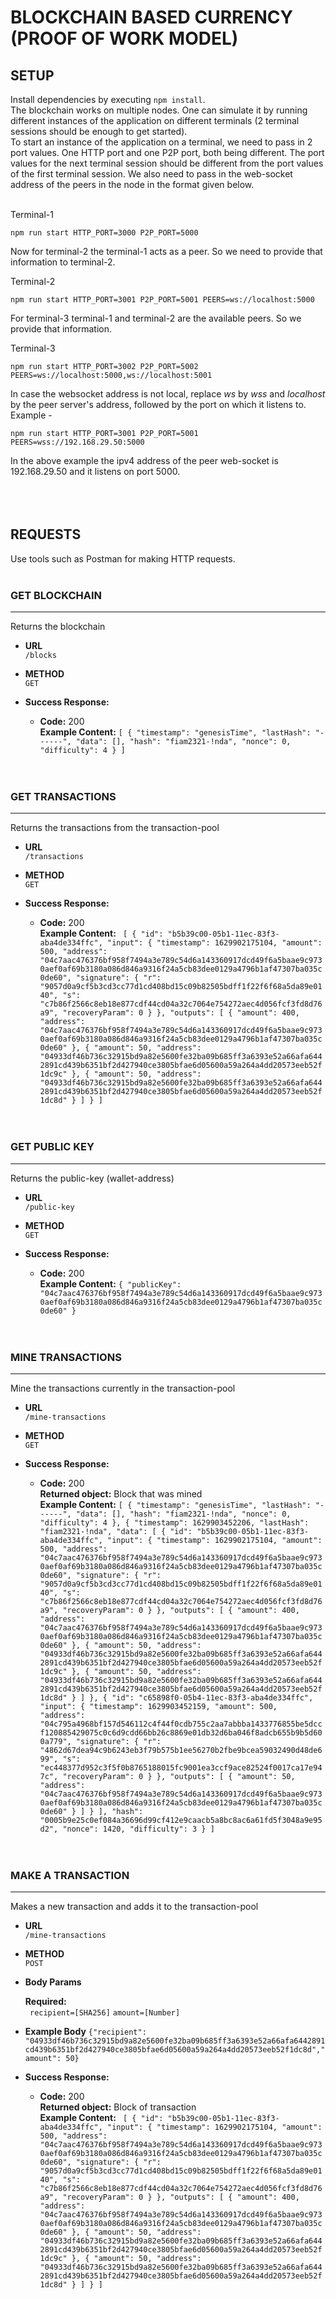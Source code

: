 # BLOCKCHAIN BASED CURRENCY (PROOF OF WORK MODEL)

## SETUP
Install dependencies by executing `npm install`. <br/>
The blockchain works on multiple nodes. One can simulate it by running different instances of the application on different terminals (2 terminal sessions should be enough to get started).<br/>
To start an instance of the application on a terminal, we need to pass in 2 port values. One HTTP port and one P2P port, both being different. The port values for the next terminal session should be different from the port values of the first terminal session.
We also need to pass in the web-socket address of the peers in the node in the format given below.<br/></br>

Terminal-1 <br/>
```
npm run start HTTP_PORT=3000 P2P_PORT=5000
```
Now for terminal-2 the terminal-1 acts as a peer. So we need to provide that information to terminal-2.<br/>

Terminal-2 <br/>
```
npm run start HTTP_PORT=3001 P2P_PORT=5001 PEERS=ws://localhost:5000
```
For terminal-3 terminal-1 and terminal-2 are the available peers. So we provide that information. <br/>

Terminal-3 <br/>
```
npm run start HTTP_PORT=3002 P2P_PORT=5002 PEERS=ws://localhost:5000,ws://localhost:5001
```

In case the websocket address is not local, replace *ws* by *wss* and *localhost* by the peer server's address, followed by the port on which it listens to. Example - <br/>
```
npm run start HTTP_PORT=3001 P2P_PORT=5001 PEERS=wss://192.168.29.50:5000
```
In the above example the ipv4 address of the peer web-socket is 192.168.29.50 and it listens on port 5000. <br/><br/><br/><br/>


## REQUESTS
Use tools such as Postman for making HTTP requests. <br/><br/>

### GET BLOCKCHAIN
---
Returns the blockchain

* **URL** <br/>
`/blocks`

* **METHOD** <br/>
`GET`

* **Success Response:**

  * **Code:** 200 <br />
    **Example Content:** ```[
    {
        "timestamp": "genesisTime",
        "lastHash": "------",
        "data": [],
        "hash": "fiam2321-!nda",
        "nonce": 0,
        "difficulty": 4
    }
]```
<br/><br/><br/>

### GET TRANSACTIONS
---
Returns the transactions from the transaction-pool

* **URL** <br/>
`/transactions`

* **METHOD** <br/>
`GET`

* **Success Response:**

  * **Code:** 200 <br />
    **Example Content:** ```
    [
    {
        "id": "b5b39c00-05b1-11ec-83f3-aba4de334ffc",
        "input": {
            "timestamp": 1629902175104,
            "amount": 500,
            "address": "04c7aac476376bf958f7494a3e789c54d6a143360917dcd49f6a5baae9c9730aef0af69b3180a086d846a9316f24a5cb83dee0129a4796b1af47307ba035c0de60",
            "signature": {
                "r": "9057d0a9cf5b3cd3cc77d1cd408bd15c09b82505bdff1f22f6f68a5da89e0140",
                "s": "c7b86f2566c8eb18e877cdf44cd04a32c7064e754272aec4d056fcf3fd8d76a9",
                "recoveryParam": 0
            }
        },
        "outputs": [
            {
                "amount": 400,
                "address": "04c7aac476376bf958f7494a3e789c54d6a143360917dcd49f6a5baae9c9730aef0af69b3180a086d846a9316f24a5cb83dee0129a4796b1af47307ba035c0de60"
            },
            {
                "amount": 50,
                "address": "04933df46b736c32915bd9a82e5600fe32ba09b685ff3a6393e52a66afa6442891cd439b6351bf2d427940ce3805bfae6d05600a59a264a4dd20573eeb52f1dc9c"
            },
            {
                "amount": 50,
                "address": "04933df46b736c32915bd9a82e5600fe32ba09b685ff3a6393e52a66afa6442891cd439b6351bf2d427940ce3805bfae6d05600a59a264a4dd20573eeb52f1dc8d"
            }
        ]
    }
]```
<br/><br/><br/>

### GET PUBLIC KEY
---
Returns the public-key (wallet-address)

* **URL** <br/>
`/public-key`

* **METHOD** <br/>
`GET`

* **Success Response:**

  * **Code:** 200 <br />
    **Example Content:** ```{
    "publicKey": "04c7aac476376bf958f7494a3e789c54d6a143360917dcd49f6a5baae9c9730aef0af69b3180a086d846a9316f24a5cb83dee0129a4796b1af47307ba035c0de60"
}```
<br/><br/><br/>

### MINE TRANSACTIONS
---
Mine the transactions currently in the transaction-pool

* **URL** <br/>
`/mine-transactions`

* **METHOD** <br/>
`GET`

* **Success Response:**

  * **Code:** 200 <br />
    **Returned object:** Block that was mined <br/>
    **Example Content:** ```[
    {
        "timestamp": "genesisTime",
        "lastHash": "------",
        "data": [],
        "hash": "fiam2321-!nda",
        "nonce": 0,
        "difficulty": 4
    },
    {
        "timestamp": 1629903452206,
        "lastHash": "fiam2321-!nda",
        "data": [
            {
                "id": "b5b39c00-05b1-11ec-83f3-aba4de334ffc",
                "input": {
                    "timestamp": 1629902175104,
                    "amount": 500,
                    "address": "04c7aac476376bf958f7494a3e789c54d6a143360917dcd49f6a5baae9c9730aef0af69b3180a086d846a9316f24a5cb83dee0129a4796b1af47307ba035c0de60",
                    "signature": {
                        "r": "9057d0a9cf5b3cd3cc77d1cd408bd15c09b82505bdff1f22f6f68a5da89e0140",
                        "s": "c7b86f2566c8eb18e877cdf44cd04a32c7064e754272aec4d056fcf3fd8d76a9",
                        "recoveryParam": 0
                    }
                },
                "outputs": [
                    {
                        "amount": 400,
                        "address": "04c7aac476376bf958f7494a3e789c54d6a143360917dcd49f6a5baae9c9730aef0af69b3180a086d846a9316f24a5cb83dee0129a4796b1af47307ba035c0de60"
                    },
                    {
                        "amount": 50,
                        "address": "04933df46b736c32915bd9a82e5600fe32ba09b685ff3a6393e52a66afa6442891cd439b6351bf2d427940ce3805bfae6d05600a59a264a4dd20573eeb52f1dc9c"
                    },
                    {
                        "amount": 50,
                        "address": "04933df46b736c32915bd9a82e5600fe32ba09b685ff3a6393e52a66afa6442891cd439b6351bf2d427940ce3805bfae6d05600a59a264a4dd20573eeb52f1dc8d"
                    }
                ]
            },
            {
                "id": "c65898f0-05b4-11ec-83f3-aba4de334ffc",
                "input": {
                    "timestamp": 1629903452159,
                    "amount": 500,
                    "address": "04c795a4968bf157d546112c4f44f0cdb755c2aa7abbba1433776855be5dccf120885429075c0c6d9cdd66bb26c8869e01db32d6ba046f8adcb655b9b5d600a779",
                    "signature": {
                        "r": "4862d67dea94c9b6243eb3f79b575b1ee56270b2fbe9bcea59032490d48de699",
                        "s": "ec448377d952c3f5f0b8765188015fc9001ea3ccf9ace82524f0017ca17e947c",
                        "recoveryParam": 0
                    }
                },
                "outputs": [
                    {
                        "amount": 50,
                        "address": "04c7aac476376bf958f7494a3e789c54d6a143360917dcd49f6a5baae9c9730aef0af69b3180a086d846a9316f24a5cb83dee0129a4796b1af47307ba035c0de60"
                    }
                ]
            }
        ],
        "hash": "0005b9e25c0ef084a36696d99cf412e9caacb5a8bc8ac6a61fd5f3048a9e95d2",
        "nonce": 1420,
        "difficulty": 3
    }
]```
<br/><br/><br/>

### MAKE A TRANSACTION
---
Makes a new transaction and adds it to the transaction-pool

* **URL** <br/>
`/mine-transactions`

* **METHOD** <br/>
`POST`

*  **Body Params**

   **Required:**<br/>```
      recipient=[SHA256]```
      ```amount=[Number]```
    
* **Example Body**
  ```{"recipient": "04933df46b736c32915bd9a82e5600fe32ba09b685ff3a6393e52a66afa6442891cd439b6351bf2d427940ce3805bfae6d05600a59a264a4dd20573eeb52f1dc8d","amount": 50}```

* **Success Response:**

  * **Code:** 200 <br />
    **Returned object:** Block of transaction <br/>
    **Example Content:** ```
    [
    {
        "id": "b5b39c00-05b1-11ec-83f3-aba4de334ffc",
        "input": {
            "timestamp": 1629902175104,
            "amount": 500,
            "address": "04c7aac476376bf958f7494a3e789c54d6a143360917dcd49f6a5baae9c9730aef0af69b3180a086d846a9316f24a5cb83dee0129a4796b1af47307ba035c0de60",
            "signature": {
                "r": "9057d0a9cf5b3cd3cc77d1cd408bd15c09b82505bdff1f22f6f68a5da89e0140",
                "s": "c7b86f2566c8eb18e877cdf44cd04a32c7064e754272aec4d056fcf3fd8d76a9",
                "recoveryParam": 0
            }
        },
        "outputs": [
            {
                "amount": 400,
                "address": "04c7aac476376bf958f7494a3e789c54d6a143360917dcd49f6a5baae9c9730aef0af69b3180a086d846a9316f24a5cb83dee0129a4796b1af47307ba035c0de60"
            },
            {
                "amount": 50,
                "address": "04933df46b736c32915bd9a82e5600fe32ba09b685ff3a6393e52a66afa6442891cd439b6351bf2d427940ce3805bfae6d05600a59a264a4dd20573eeb52f1dc9c"
            },
            {
                "amount": 50,
                "address": "04933df46b736c32915bd9a82e5600fe32ba09b685ff3a6393e52a66afa6442891cd439b6351bf2d427940ce3805bfae6d05600a59a264a4dd20573eeb52f1dc8d"
            }
        ]
    }
]```
<br/><br/><br/>
